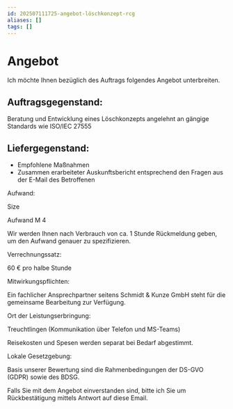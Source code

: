```yaml
---
id: 202507111725-angebot-löschkonzept-rcg
aliases: []
tags: []
---
```


# Angebot

Ich möchte Ihnen bezüglich des Auftrags folgendes Angebot unterbreiten. 

## Auftragsgegenstand:

Beratung und Entwicklung eines Löschkonzepts angelehnt an gängige Standards wie ISO/IEC 27555

## Liefergegenstand:

- Empfohlene Maßnahmen 
- Zusammen erarbeiteter Auskunftsbericht entsprechend den Fragen aus der E-Mail des Betroffenen 

Aufwand:

Size

Aufwand
M 4

Wir werden Ihnen nach Verbrauch von ca. 1 Stunde Rückmeldung geben, um den Aufwand genauer zu spezifizieren.

Verrechnungssatz:

60 € pro halbe Stunde

Mitwirkungspflichten:

Ein fachlicher Ansprechpartner seitens Schmidt & Kunze GmbH steht für die gemeinsame Bearbeitung zur Verfügung.

Ort der Leistungserbringung:

Treuchtlingen (Kommunikation über Telefon und MS-Teams)

Reisekosten und Spesen werden separat bei Bedarf abgestimmt.

Lokale Gesetzgebung:

Basis unserer Bewertung sind die Rahmenbedingungen der DS-GVO (GDPR) sowie des BDSG.

Falls Sie mit dem Angebot einverstanden sind, bitte ich Sie um Rückbestätigung mittels Antwort auf diese Email.

